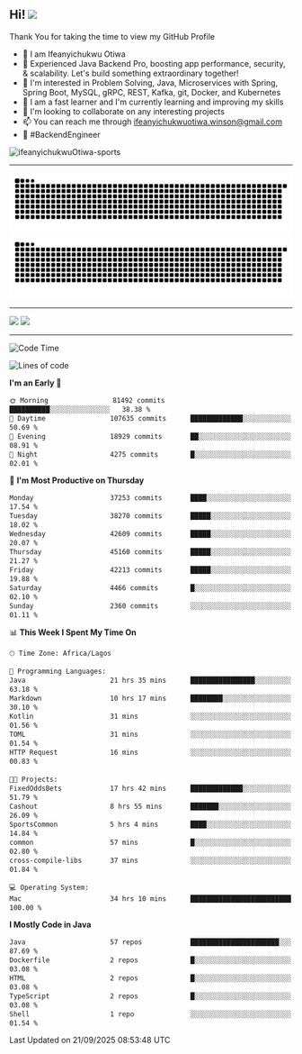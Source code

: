 <!-- BLOG-POST-LIST:START --><!-- BLOG-POST-LIST:END -->

## Hi! <img src="https://media.giphy.com/media/hvRJCLFzcasrR4ia7z/giphy.gif" width="4%"> 

Thank You for taking the time to view my GitHub Profile

- 👋 I am Ifeanyichukwu Otiwa
- 🚀 Experienced Java Backend Pro, boosting app performance, security, & scalability. Let's build something extraordinary together!
- 👀 I'm interested in Problem Solving, Java, Microservices with Spring, Spring Boot, MySQL, gRPC, REST, Kafka, git, Docker, and Kubernetes
- 🌱 I am a fast learner and I'm currently learning and improving my skills
- 💞️ I'm looking to collaborate on any interesting projects
- 📫 You can reach me through ifeanyichukwuotiwa.winson@gmail.com
- 🚀 #BackendEngineer

<p align="left" marginTop="10px"> <img src="https://komarev.com/ghpvc/?username=ifeanyichukwuOtiwa-sports&label=Profile%20views&color=0e75b6&style=for-the-badge" alt="ifeanyichukwuOtiwa-sports" /> </p>

***

<!--🐍📈SNAKEGRAPH / 🌐WEBSITE: https://github.com/Platane/snk -->
![github contribution grid snake animation](https://raw.githubusercontent.com/ifeanyichukwuOtiwa-sports/ifeanyichukwuOtiwa-sports/output/github-contribution-grid-snake-dark.svg#gh-dark-mode-only)![github contribution grid snake animation](https://raw.githubusercontent.com/ifeanyichukwuOtiwa-sports/ifeanyichukwuOtiwa-sports/output/github-contribution-grid-snake.svg#gh-light-mode-only)

***

<p float="left">
  <img float="left" src="https://github-readme-stats.vercel.app/api?username=ifeanyichukwuOtiwa-sports&count_private=true&include_all_commits=true&theme=react&show_icons=true" />
  <img float="right" src="https://github-readme-stats.vercel.app/api/top-langs/?username=ifeanyichukwuOtiwa-sports&layout=compact&show_icons=true&theme=react" /> 
</p>

***



<!--START_SECTION:waka-->
![Code Time](http://img.shields.io/badge/Code%20Time-4%2C234%20hrs%2011%20mins-blue)

![Lines of code](https://img.shields.io/badge/From%20Hello%20World%20I%27ve%20Written-60.6%20million%20lines%20of%20code-blue)

**I'm an Early 🐤** 

```text
🌞 Morning                81492 commits       ██████████░░░░░░░░░░░░░░░   38.38 % 
🌆 Daytime                107635 commits      █████████████░░░░░░░░░░░░   50.69 % 
🌃 Evening                18929 commits       ██░░░░░░░░░░░░░░░░░░░░░░░   08.91 % 
🌙 Night                  4275 commits        █░░░░░░░░░░░░░░░░░░░░░░░░   02.01 % 
```
📅 **I'm Most Productive on Thursday** 

```text
Monday                   37253 commits       ████░░░░░░░░░░░░░░░░░░░░░   17.54 % 
Tuesday                  38270 commits       █████░░░░░░░░░░░░░░░░░░░░   18.02 % 
Wednesday                42609 commits       █████░░░░░░░░░░░░░░░░░░░░   20.07 % 
Thursday                 45160 commits       █████░░░░░░░░░░░░░░░░░░░░   21.27 % 
Friday                   42213 commits       █████░░░░░░░░░░░░░░░░░░░░   19.88 % 
Saturday                 4466 commits        █░░░░░░░░░░░░░░░░░░░░░░░░   02.10 % 
Sunday                   2360 commits        ░░░░░░░░░░░░░░░░░░░░░░░░░   01.11 % 
```


📊 **This Week I Spent My Time On** 

```text
🕑︎ Time Zone: Africa/Lagos

💬 Programming Languages: 
Java                     21 hrs 35 mins      ████████████████░░░░░░░░░   63.18 % 
Markdown                 10 hrs 17 mins      ████████░░░░░░░░░░░░░░░░░   30.10 % 
Kotlin                   31 mins             ░░░░░░░░░░░░░░░░░░░░░░░░░   01.56 % 
TOML                     31 mins             ░░░░░░░░░░░░░░░░░░░░░░░░░   01.54 % 
HTTP Request             16 mins             ░░░░░░░░░░░░░░░░░░░░░░░░░   00.83 % 

🐱‍💻 Projects: 
FixedOddsBets            17 hrs 42 mins      █████████████░░░░░░░░░░░░   51.79 % 
Cashout                  8 hrs 55 mins       ███████░░░░░░░░░░░░░░░░░░   26.09 % 
SportsCommon             5 hrs 4 mins        ████░░░░░░░░░░░░░░░░░░░░░   14.84 % 
common                   57 mins             █░░░░░░░░░░░░░░░░░░░░░░░░   02.80 % 
cross-compile-libs       37 mins             ░░░░░░░░░░░░░░░░░░░░░░░░░   01.84 % 

💻 Operating System: 
Mac                      34 hrs 10 mins      █████████████████████████   100.00 % 
```

**I Mostly Code in Java** 

```text
Java                     57 repos            ██████████████████████░░░   87.69 % 
Dockerfile               2 repos             █░░░░░░░░░░░░░░░░░░░░░░░░   03.08 % 
HTML                     2 repos             █░░░░░░░░░░░░░░░░░░░░░░░░   03.08 % 
TypeScript               2 repos             █░░░░░░░░░░░░░░░░░░░░░░░░   03.08 % 
Shell                    1 repo              ░░░░░░░░░░░░░░░░░░░░░░░░░   01.54 % 
```




 Last Updated on 21/09/2025 08:53:48 UTC
<!--END_SECTION:waka-->

<!--
<p align="center">
![trophy](https://github-profile-trophy.vercel.app/?username=ifeanyichukwuOtiwa-sports&theme=onedark) (https://github.com/ryo-ma/github-profile-trophy)
</p>
-->

<!---
ifeanyi-otiwa/ifeanyi-otiwa is a ✨ special ✨ repository because its `README.md` (this file) appears on your GitHub profile.
You can click the Preview link to take a look at your changes.
--->
